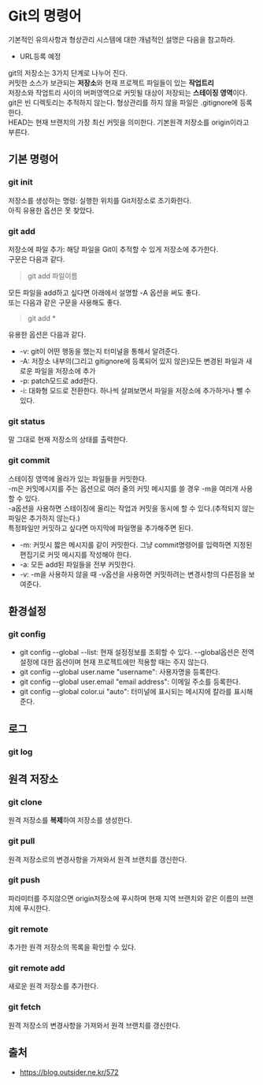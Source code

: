 # Git의 명령어

기본적인 유의사항과 형상관리 시스템에 대한 개념적인 설명은 다음을 참고하라.

* URL등록 예정

git의 저장소는 3가지 단계로 나누어 진다.  
커밋한 소스가 보관되는 **저장소**와 현재 프로젝트 파일들이 있는 **작업트리**  
저장소와 작업트리 사이의 버퍼영역으로 커밋될 대상이 저장되는 **스테이징 영역**이다.  
git은 빈 디렉토리는 추적하지 않는다. 형상관리를 하지 않을 파일은 .gitignore에 등록한다.  
HEAD는 현재 브랜치의 가장 최신 커밋을 의미한다. 기본원격 저장소를 origin이라고 부른다.  

## 기본 명령어

### git init

저장소를 생성하는 명령: 실행한 위치를 Git저장소로 초기화한다.    
아직 유용한 옵션은 못 찾았다.  

### git add

저장소에 파일 추가: 해당 파일을 Git이 추적할 수 있게 저장소에 추가한다.  
구문은 다음과 같다.  

> git add 파일이름

모든 파일을 add하고 싶다면 아래에서 설명할 -A 옵션을 써도 좋다.  
또는 다음과 같은 구문을 사용해도 좋다.  

> git add \*

유용한 옵션은 다음과 같다.  

* -v: git이 어떤 행동을 했는지 터미널을 통해서 알려준다.  
* -A: 저장소 내부의(그리고 gitignore에 등록되어 있지 않은)모든 변경된 파일과 새로운 파일을 저장소에 추가
* -p: patch모드로 add한다.
* -i: 대화형 모드로 전환한다. 하나씩 살펴보면서 파일을 저장소에 추가하거나 뺄 수 있다.

### git status

말 그대로 현재 저장소의 상태를 출력한다.  

### git commit

스테이징 영역에 올라가 있는 파일들을 커밋한다.  
-m은 커밋메시지를 주는 옵션으로 여러 줄의 커밋 메시지를 쓸 경우 -m을 여러개 사용할 수 있다.  
-a옵션을 사용하면 스테이징에 올리는 작업과 커밋을 동시에 할 수 있다.(추적되지 않는 파일은 추가하지 않는다.)  
특정파일만 커밋하고 싶다면 마지막에 파일명을 추가해주면 된다.  

* -m: 커밋시 짧은 메시지를 같이 커밋한다. 그냥 commit명령어를 입력하면 지정된 편집기로 커밋 메시지를 작성해야 한다.
* -a: 모든 add된 파일들을 전부 커밋한다.
* -v: -m을 사용하지 않을 때 -v옵션을 사용하면 커밋하려는 변경사항의 다른점을 보여준다.  

## 환경설정

### git config

* git config --global --list: 현재 설정정보를 조회할 수 있다. --global옵션은 전역설정에 대한 옵션이며 현재 프로젝트에만 적용할 때는 주지 않는다.  
* git config --global user.name "username": 사용자명을 등록한다.  
* git config --global user.email "email address": 이메일 주소를 등록한다.
* git config --global color.ui "auto": 터미널에 표시되는 메시지에 칼라를 표시해준다.  

## 로그

### git log

## 원격 저장소

### git clone
원격 저장소를 **복제**하여 저장소를 생성한다.  

### git pull
원격 저장소르의 변경사항을 가져와서 원격 브랜치를 갱신한다.  

### git push
파라미터를 주지않으면 origin저장소에 푸시하며 현재 지역 브랜치와 같은 이름의 브랜치에 푸시한다.  

### git remote
추가한 원격 저장소의 목록을 확인할 수 있다.  

### git remote add
새로운 원격 저장소를 추가한다.  

### git fetch
원격 저장소의 변경사항을 가져와서 원격 브랜치를 갱신한다.  

## 출처

* https://blog.outsider.ne.kr/572
